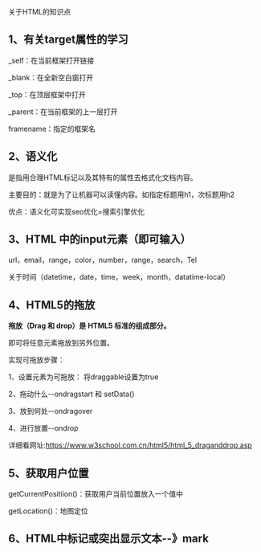 关于HTML的知识点

## 1、<a target=''>有关target属性的学习

_self：在当前框架打开链接

_blank：在全新空白窗打开

_top：在顶层框架中打开

_parent：在当前框架的上一层打开

framename：指定的框架名

## 2、语义化

是指用合理HTML标记以及其特有的属性去格式化文档内容。

主要目的：就是为了让机器可以读懂内容。如指定标题用h1，次标题用h2

优点：语义化可实现seo优化=搜索引擎优化

## 3、HTML 中的input元素（即可输入）

url，email，range，color，number，range，search，Tel

关于时间（datetime，date，time，week，month，datatime-local）

## 4、HTML5的拖放

**拖放（Drag 和 drop）是 HTML5 标准的组成部分。**

即可将任意元素拖放到另外位置。

实现可拖放步骤：

1、设置元素为可拖放：<imag draggable=true> 将draggable设置为true

2、拖动什么--ondragstart 和 setData()

3、放到何处--ondragover

4、进行放置--ondrop

详细看网址:https://www.w3school.com.cn/html5/html_5_draganddrop.asp

## 5、获取用户位置

getCurrentPositiion()：获取用户当前位置放入一个值中

getLocation()：地图定位



## 6、HTML中标记或突出显示文本--》mark



